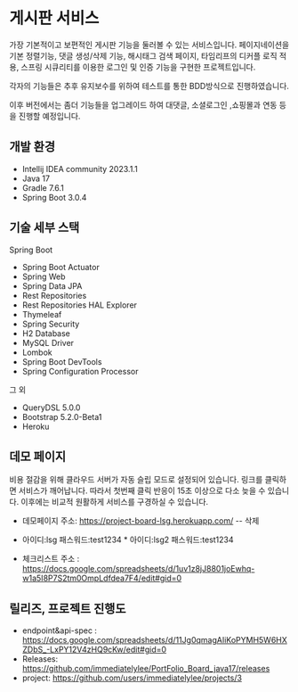 # 게시판 서비스

가장 기본적이고 보편적인 게시판 기능을 둘러볼 수 있는 서비스입니다.
페이지네이션을 기본 정렬기능, 댓글 생성/삭제 기능, 해시태그 검색 페이지, 타임리프의 디커플 로직 적용, 스프링 시큐리티를 이용한 로그인 및 인증 기능을 구현한 프로젝트입니다.

각자의 기능들은 추후 유지보수를 위하여 테스트를 통한 BDD방식으로 진행하였습니다.

이후 버전에서는 좀더 기능들을 업그레이드 하여 대댓글, 소셜로그인 ,쇼핑몰과 연동 등을 진행할 예정입니다. 

## 개발 환경

* Intellij IDEA community 2023.1.1 
* Java 17
* Gradle 7.6.1
* Spring Boot 3.0.4

## 기술 세부 스택

Spring Boot

* Spring Boot Actuator
* Spring Web
* Spring Data JPA
* Rest Repositories
* Rest Repositories HAL Explorer
* Thymeleaf
* Spring Security
* H2 Database
* MySQL Driver
* Lombok
* Spring Boot DevTools
* Spring Configuration Processor

그 외

* QueryDSL 5.0.0
* Bootstrap 5.2.0-Beta1
* Heroku

## 데모 페이지
비용 절감을 위해 클라우드 서버가 자동 슬립 모드로 설정되어 있습니다. 링크를 클릭하면 서비스가 깨어납니다. 따라서 첫번째 클릭 반응이 15초 이상으로 다소 늦을 수 있습니다. 이후에는 비교적 원활하게 서비스를 구경하실 수 있습니다.

* 데모페이지 주소: https://project-board-lsg.herokuapp.com/  -- 삭제
  
* 아이디:lsg  패스워드:test1234  * 아이디:lsg2  패스워드:test1234

* 체크리스트 주소 : https://docs.google.com/spreadsheets/d/1uv1z8jJ8801joEwhq-w1a5I8P7S2tm0OmpLdfdea7F4/edit#gid=0

## 릴리즈, 프로젝트 진행도 

* endpoint&api-spec : https://docs.google.com/spreadsheets/d/11Jg0qmagAIiKoPYMH5W6HXZDbS_-LxPY12V4zHQ9cKw/edit#gid=0
* Releases: https://github.com/immediatelylee/PortFolio_Board_java17/releases
* project: https://github.com/users/immediatelylee/projects/3
